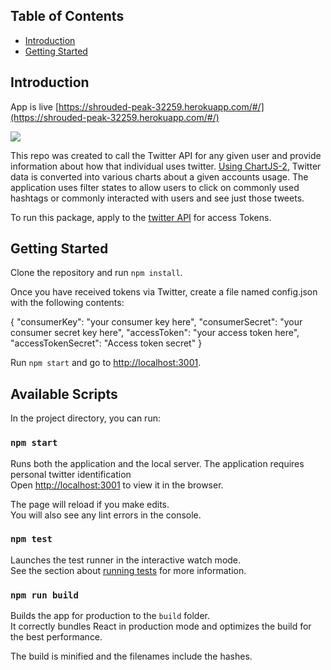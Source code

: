 

## Table of Contents

- [Introduction](#introduction)
- [Getting Started](#getting-started)

## Introduction

App is live [https://shrouded-peak-32259.herokuapp.com/#/](https://shrouded-peak-32259.herokuapp.com/#/)

![](http://g.recordit.co/5LbHgVIvu6.gif)

This repo was created to call the Twitter API for any given user and provide information about how that individual uses twitter.  [Using ChartJS-2](https://www.npmjs.com/package/react-chartjs-2), Twitter data is converted into various charts about a given accounts usage.  The application uses filter states to allow users to click on commonly used hashtags or commonly interacted with users and see just those tweets.

To run this package, apply to the [twitter API](https://dev.twitter.com/docs) for access Tokens.

## Getting Started

Clone the repository and run `npm install`.

Once you have received tokens via Twitter, create a file named config.json with the following contents:

{
"consumerKey": "your consumer key here",
"consumerSecret": "your consumer secret key here",
"accessToken": "your access token here",
"accessTokenSecret": "Access token secret"
}

Run `npm start` and go to [http://localhost:3001](http://localhost:3001).


## Available Scripts

In the project directory, you can run:

### `npm start`

Runs both the application and the local server.  The application requires personal twitter identification <br>
Open [http://localhost:3001](http://localhost:3001) to view it in the browser.

The page will reload if you make edits.<br>
You will also see any lint errors in the console.

### `npm test`

Launches the test runner in the interactive watch mode.  
See the section about [running tests](#running-tests) for more information.

### `npm run build`

Builds the app for production to the `build` folder.<br>
It correctly bundles React in production mode and optimizes the build for the best performance.

The build is minified and the filenames include the hashes.<br>
